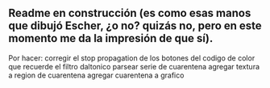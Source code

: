 ## Readme en construcción (es como esas manos que dibujó Escher, ¿o no? quizás no, pero en este momento me da la impresión de que sí).

Por hacer:
corregir el stop propagation de los botones del codigo de color
que recuerde el filtro daltonico
parsear serie de cuarentena
agregar textura a region de cuarentena
agregar cuarentena a grafico
